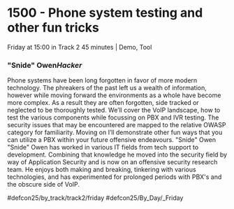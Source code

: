 # 1500 - Phone system testing and other fun tricks
Friday at 15:00 in Track 2
45 minutes | Demo, Tool
### "Snide" Owen*Hacker*

Phone systems have been long forgotten in favor of more modern technology. The phreakers of the past left us a wealth of information, however while moving forward the environments as a whole have become more complex. As a result they are often forgotten, side tracked or neglected to be thoroughly tested. We’ll cover the VoIP landscape, how to test the various components while focussing on PBX and IVR testing. The security issues that may be encountered are mapped to the relative OWASP category for familiarity. Moving on I’ll demonstrate other fun ways that you can utilize a PBX within your future offensive endeavours.
"Snide" Owen 
"Snide" Owen has worked in various IT fields from tech support to development. Combining that knowledge he moved into the security field by way of Application Security and is now on an offensive security research team. He enjoys both making and breaking, tinkering with various technologies, and has experimented for prolonged periods with PBX's and the obscure side of VoIP.

#defcon25/by_track/track2/friday #defcon25/By_Day/_Friday